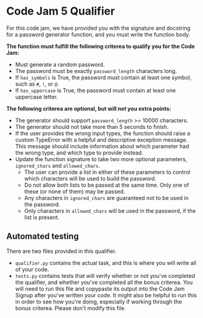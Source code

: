 # Code Jam 5 Qualifier
For this code jam, we have provided you with the signature and docstring for a password generator function, and you must write the function body.

**The function must fulfill the following criterea to qualify you for the Code Jam:**
* Must generate a random password.
* The password must be exactly `password_length` characters long.
* If `has_symbols` is True, the password must contain at least one symbol, such as `#`, `!`, or `@`.
* If `has_uppercase` is True, the password must contain at least one uppercase letter.

**The following criterea are optional, but will net you extra points:**
* The generator should support `password_length` >= 10000 characters.
* The generator should not take more than 5 seconds to finish.
* If the user provides the wrong input types, the function should raise a custom TypeError with a helpful and descriptive exception message. This message should include information about which parameter had the wrong type, and which type to provide instead.
* Update the function signature to take two more optional parameters, `ignored_chars` and `allowed_chars`. 
  - The user can provide a list in either of these parameters to control which characters will be used to build the password.
  - Do not allow both lists to be passed at the same time. Only one of these (or none of them) may be passed.
  - Any characters in `ignored_chars` are guaranteed not to be used in the password.
  - Only characters in `allowed_chars` will be used in the password, if the list is present.
  
## Automated testing
There are two files provided in this qualifier. 
* `qualifier.py` contains the actual task, and this is where you will write all of your code.
* `tests.py` contains tests that will verify whether or not you've completed the qualifier, and whether you've completed all the bonus criterea. You will need to run this file and copypaste its output into the Code Jam Signup after you've written your code. It might also be helpful to run this in order to see how you're doing, especially if working through the bonus criterea. Please don't modify this file.


